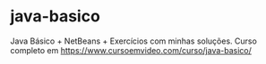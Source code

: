 # java-basico
 Java Básico + NetBeans + Exercícios com minhas soluções. Curso completo em https://www.cursoemvideo.com/curso/java-basico/

